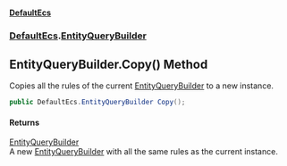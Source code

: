 #### [DefaultEcs](DefaultEcs.md 'DefaultEcs')
### [DefaultEcs](DefaultEcs.md#DefaultEcs 'DefaultEcs').[EntityQueryBuilder](EntityQueryBuilder.md 'DefaultEcs.EntityQueryBuilder')
## EntityQueryBuilder.Copy() Method
Copies all the rules of the current [EntityQueryBuilder](EntityQueryBuilder.md 'DefaultEcs.EntityQueryBuilder') to a new instance.  
```csharp
public DefaultEcs.EntityQueryBuilder Copy();
```
#### Returns
[EntityQueryBuilder](EntityQueryBuilder.md 'DefaultEcs.EntityQueryBuilder')  
A new [EntityQueryBuilder](EntityQueryBuilder.md 'DefaultEcs.EntityQueryBuilder') with all the same rules as the current instance.

